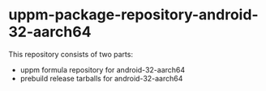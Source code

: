 # uppm-package-repository-android-32-aarch64

This repository consists of two parts:

- uppm formula repository for android-32-aarch64
- prebuild release tarballs for android-32-aarch64
